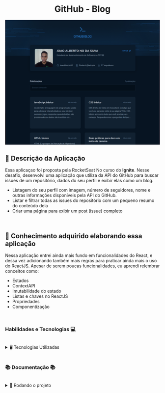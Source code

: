 <h1 align="center"> GitHub - Blog </h1>


<div align="center">

![Preview](./gitHub-Blog.png)

</div>

## 📄 Descrição da Aplicação

Essa aplicaçao foi proposta pela <a hrfe="https://www.rocketseat.com.br/" target="_blank">RocketSeat</a> No curso do **Ignite**. Nesse desafio, desenvolvi 
uma aplicação que utiliza da API do GitHub para buscar issues de um repositório, dados do seu perfil e exibir elas como um blog.

- Listagem do seu perfil com imagem, número de seguidores, nome e outras informações disponíveis pela API do GitHub.
- Listar e filtrar todas as issues do repositório com um pequeno resumo do conteúdo dela
- Criar uma página para exibir um post (issue) completo

<br>

## 📓 Conhecimento adquirido elaborando essa aplicação

Nessa aplicação entrei ainda mais fundo em funcionalidades do React, e dessa vez adicionando também mais regras para praticar ainda mais o uso do ReactJS. 
Apesar de serem poucas funcionalidades, eu aprendi relembrar conceitos como:

- Estados
- ContextAPI
- Imutabilidade do estado
- Listas e chaves no ReactJS
- Propriedades
- Componentização

<br>

### Habilidades e Tecnologias 💻
<br>

<details>
  <summary> 🖥️ Tecnologias Utilizadas</summary>
    <br />

    - Vite
    - Styled Components
    - Typescript
    - React Router Dom
    - React Hook Form
    - Axios
    - API do Github
    - FontAwesomeIcon

     
</details>
<br />

### 📚 Documentação 📚
<br />
  <details>
    <summary> 🚀 Rodando o projeto</summary>
    <br />

* Faça o fork do repositório:
    Tutorial [AQUI](https://github.com/UNIVALI-LITE/Portugol-Studio/wiki/Fazendo-um-Fork-do-reposit%C3%B3rio)
* Abra seu terminal e navegue até a pasta onde preferir alocar o projeto.

* Clone o repositório:

    ```sh
      git clone git@github.com:JoaoAlberto20/github-blog.git
    ```

* Apos ter o repositório clonado em sua maquina, execute este comando para acessar a parta do projeto:

    ```sh
      cd github-blog
    ```

* Dentro da pasta do projeto, execute o comando abaixo para instalar as dependências do projeto:

    Caso utilize o npm:

    ```sh
      npm install
    ```

    Caso utilize o yarn:

    ```sh
      yarn install
    ```

* Dentro da pasta do projeto, execute o comando abaixo para iniciar o servidor do projeto:

    Caso utilize o npm:

    ```sh
      npm run dev
    ```

    Caso utilize o yarn:

    ```sh
      yarn run dev
    ```

  O aplicativo sera executado em modo de desenvolvimento.
  Abrindo na porta padrão que o React usa: <http://localhost:3000/> em seu navegador.

  </details>
<br />